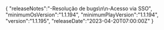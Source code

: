{
  "releaseNotes":"-Resolução de bugs\n\n-Acesso via SSO",
  "minimumOsVersion":"1.1.194",
  "minimumPlayVersion":"1.1.194",
  "version":"1.1.195",
  "releaseDate":"2023-04-20T07:00:00Z"
}
